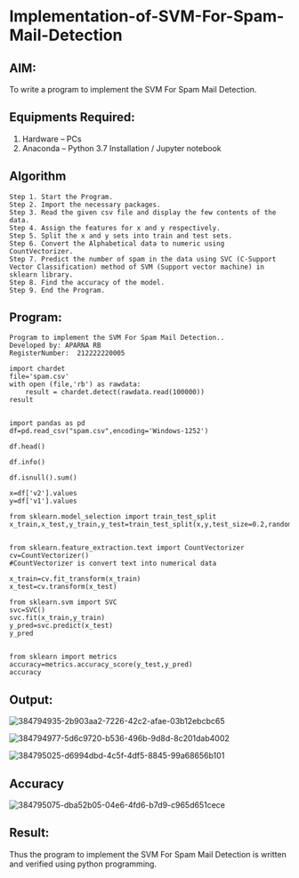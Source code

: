 # Implementation-of-SVM-For-Spam-Mail-Detection

## AIM:
To write a program to implement the SVM For Spam Mail Detection.

## Equipments Required:
1. Hardware – PCs
2. Anaconda – Python 3.7 Installation / Jupyter notebook
 
## Algorithm
```
Step 1. Start the Program.
Step 2. Import the necessary packages.
Step 3. Read the given csv file and display the few contents of the data.
Step 4. Assign the features for x and y respectively.
Step 5. Split the x and y sets into train and test sets.
Step 6. Convert the Alphabetical data to numeric using CountVectorizer.
Step 7. Predict the number of spam in the data using SVC (C-Support Vector Classification) method of SVM (Support vector machine) in sklearn library.
Step 8. Find the accuracy of the model.
Step 9. End the Program.
```
## Program:
```
Program to implement the SVM For Spam Mail Detection..
Developed by: APARNA RB
RegisterNumber:  212222220005
```
```
import chardet
file='spam.csv'
with open (file,'rb') as rawdata:
    result = chardet.detect(rawdata.read(100000))
result


import pandas as pd
df=pd.read_csv("spam.csv",encoding='Windows-1252')

df.head()

df.info()

df.isnull().sum()

x=df['v2'].values
y=df['v1'].values

from sklearn.model_selection import train_test_split
x_train,x_test,y_train,y_test=train_test_split(x,y,test_size=0.2,random_state=0)


from sklearn.feature_extraction.text import CountVectorizer
cv=CountVectorizer()
#CountVectorizer is convert text into numerical data

x_train=cv.fit_transform(x_train)
x_test=cv.transform(x_test)

from sklearn.svm import SVC
svc=SVC()
svc.fit(x_train,y_train)
y_pred=svc.predict(x_test)
y_pred


from sklearn import metrics
accuracy=metrics.accuracy_score(y_test,y_pred)
accuracy
```

## Output:
![384794935-2b903aa2-7226-42c2-afae-03b12ebcbc65](https://github.com/user-attachments/assets/7b669ae4-92c4-494a-9980-e1e4dea98200)

![384794977-5d6c9720-b536-496b-9d8d-8c201dab4002](https://github.com/user-attachments/assets/38c59dad-89fb-4619-8f1d-5d63086550bf)

![384795025-d6994dbd-4c5f-4df5-8845-99a68656b101](https://github.com/user-attachments/assets/7b1bb370-c08e-4a25-b9a8-5ee3f1dc8cfd)

## Accuracy
![384795075-dba52b05-04e6-4fd6-b7d9-c965d651cece](https://github.com/user-attachments/assets/2082d7d7-5821-4421-91bc-90bd21446452)


## Result:
Thus the program to implement the SVM For Spam Mail Detection is written and verified using python programming.
